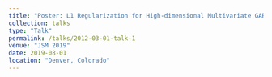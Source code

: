 ```yaml
---
title: "Poster: L1 Regularization for High-dimensional Multivariate GARCH Models"
collection: talks
type: "Talk"
permalink: /talks/2012-03-01-talk-1
venue: "JSM 2019"
date: 2019-08-01
location: "Denver, Colorado"
---
```


